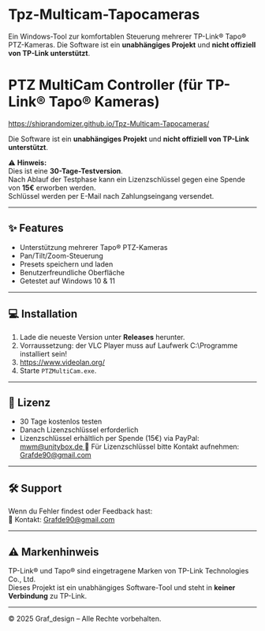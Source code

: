 # Tpz-Multicam-Tapocameras
Ein Windows-Tool zur komfortablen Steuerung mehrerer TP-Link® Tapo® PTZ-Kameras.   Die Software ist ein **unabhängiges Projekt** und **nicht offiziell von TP-Link unterstützt**.
# PTZ MultiCam Controller (für TP-Link® Tapo® Kameras)

https://shiprandomizer.github.io/Tpz-Multicam-Tapocameras/

Die Software ist ein **unabhängiges Projekt** und **nicht offiziell von TP-Link unterstützt**.  

⚠️ **Hinweis:**  
Dies ist eine **30-Tage-Testversion**.  
Nach Ablauf der Testphase kann ein Lizenzschlüssel gegen eine Spende von **15€** erworben werden.  
Schlüssel werden per E-Mail nach Zahlungseingang versendet.

---

## ✨ Features
- Unterstützung mehrerer Tapo® PTZ-Kameras
- Pan/Tilt/Zoom-Steuerung
- Presets speichern und laden
- Benutzerfreundliche Oberfläche
- Getestet auf Windows 10 & 11

---

## 💻 Installation
1. Lade die neueste Version unter **Releases** herunter.
2. Vorraussetzung: der VLC Player muss auf Laufwerk C:\Programme installiert sein!
3. https://www.videolan.org/
5. Starte `PTZMultiCam.exe`.

---

## 🔑 Lizenz
- 30 Tage kostenlos testen
- Danach Lizenzschlüssel erforderlich
- Lizenzschlüssel erhältlich per Spende (15€) via PayPal:[ mwm@unitybox.de ](https://www.paypal.com/donate/?hosted_button_id=59LG7XYHXXRDE) 
  📧 Für Lizenzschlüssel bitte Kontakt aufnehmen: Grafde90@gmail.com

---

## 🛠 Support
Wenn du Fehler findest oder Feedback hast:  
📧 Kontakt: Grafde90@gmail.com

---

## ⚠️ Markenhinweis
TP-Link® und Tapo® sind eingetragene Marken von TP-Link Technologies Co., Ltd.  
Dieses Projekt ist ein unabhängiges Software-Tool und steht in **keiner Verbindung** zu TP-Link.

---

© 2025 Graf_design – Alle Rechte vorbehalten.
